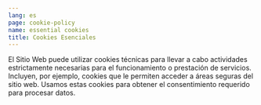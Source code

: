 ```yaml
---
lang: es
page: cookie-policy
name: essential cookies
title: Cookies Esenciales
---
```


El Sitio Web puede utilizar cookies técnicas para llevar a cabo actividades estrictamente necesarias para el funcionamiento o prestación de servicios. Incluyen, por ejemplo, cookies que le permiten acceder a áreas seguras del sitio web. Usamos estas cookies para obtener el consentimiento requerido para procesar datos.

